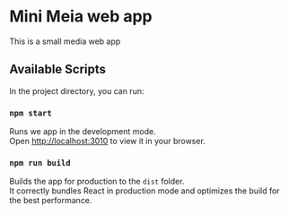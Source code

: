 # Mini Meia web app

This is a small media web app

## Available Scripts

In the project directory, you can run:

### `npm start`

Runs we app in the development mode.\
Open [http://localhost:3010](http://localhost:3010) to view it in your browser.

### `npm run build`

Builds the app for production to the `dist` folder.\
It correctly bundles React in production mode and optimizes the build for the best performance.

